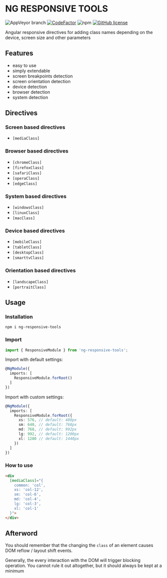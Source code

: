 # NG RESPONSIVE TOOLS

![AppVeyor branch](https://img.shields.io/appveyor/build/elena-lexeevna/ng-responsive-tools/main?style=flat-square) [![CodeFactor](https://www.codefactor.io/repository/github/elena-lexeevna/ng-responsive-tools/badge?style=flat-square)](https://www.codefactor.io/repository/github/elena-lexeevna/ng-responsive-tools) ![npm](https://img.shields.io/npm/dm/ng-responsive-tools?style=flat-square) [![GitHub license](https://img.shields.io/github/license/mashape/apistatus.svg?style=flat-square)](https://github.com/elena-lexeevna/ng-responsive-tools/LICENSE)

Angular responsive directives for adding class names depending on the device, screen size and other parameters 

## Features

- easy to use
- simply extendable
- screen breakpoints detection
- screen orientation detection
- device detection
- browser detection
- system detection

## Directives

### Screen based directives

- `[mediaClass]`

### Browser based directives

- `[chromeClass]`
- `[firefoxClass]`
- `[safariClass]`
- `[operaClass]`
- `[edgeClass]`

### System based directives

- `[windowsClass]`
- `[linuxClass]`
- `[macClass]`

### Device based directives

- `[mobileClass]`
- `[tabletClass]`
- `[desktopClass]`
- `[smarttvClass]`

### Orientation based directives

- `[landscapeClass]`
- `[portraitClass]`

## Usage

### Installation

```
npm i ng-responsive-tools
```

### Import

```typescript
import { ResponsiveModule } from 'ng-responsive-tools';
```

Import with default settings:

```typescript
@NgModule({
  imports: [
    ResponsiveModule.forRoot()
  ]
})
```

Import with custom settings:

```typescript
@NgModule({
  imports: [
    ResponsiveModule.forRoot({
      xs: 576, // default: 480px
      sm: 640, // default: 768px
      md: 768, // default: 992px
      lg: 992, // default: 1200px
      xl: 1280 // default: 1440px
    })
  ]
})
```

### How to use

```html
<div
  [mediaClass]="{
    common: 'col',
    xs: 'col-12',
    sm: 'col-6',
    md: 'col-4',
    lg: 'col-3',
    xl: 'col-1'
  }">
</div>
```

## Afterword

You should remember that the changing the `class` of an element causes DOM reflow / layout shift events. 

Generally, the every interaction with the DOM will trigger blocking operation. You cannot rule it out altogether, but it should always be kept at a minimum
